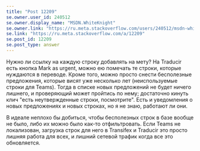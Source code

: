 ```yaml
---
title: "Post 12209"
se.owner.user_id: 240512
se.owner.display_name: "MSDN.WhiteKnight"
se.owner.link: "https://ru.meta.stackoverflow.com/users/240512/msdn-whiteknight"
se.link: "https://ru.meta.stackoverflow.com/a/12209"
se.post_id: 12209
se.post_type: answer
---
```

<p>Нужно ли ссылку на каждую строку добавлять на мету? На Traducir есть кнопка Mark as urgent, можно ею помечать те строки, которые нуждаются в переводе. Кроме того, можно просто снести бесполезные предложения, которые висят уже несколько лет (неиспользуемые строки для Teams). Тогда в списке новых предложений не будет ничего лишнего, и проверяющий может пройтись по нему; достаточно кинуть клич &quot;есть неутвержденные строки, посмотрите&quot;. Есть и уведомления о новых предложениях и новых строках, но я не знаю, работают ли они.</p>
<p>В идеале неплохо бы добиться, чтобы бесполезных строк в базе вообще не было, либо их можно было как-то отфильтровать. Если Teams не локализован, загрузка строк для него в Transifex и Traducir это просто лишняя работа для всех, и лишний сетевой трафик когда все это обновляется.</p>
